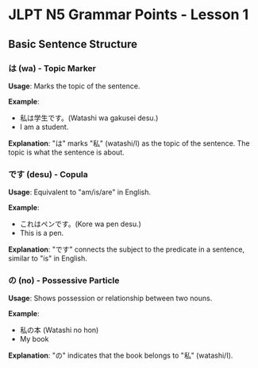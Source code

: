 # JLPT N5 Grammar Points - Lesson 1

## Basic Sentence Structure

### は (wa) - Topic Marker

**Usage**: Marks the topic of the sentence.

**Example**:
- 私は学生です。(Watashi wa gakusei desu.)
- I am a student.

**Explanation**:
"は" marks "私" (watashi/I) as the topic of the sentence. The topic is what the sentence is about.

### です (desu) - Copula

**Usage**: Equivalent to "am/is/are" in English.

**Example**:
- これはペンです。(Kore wa pen desu.)
- This is a pen.

**Explanation**:
"です" connects the subject to the predicate in a sentence, similar to "is" in English.

### の (no) - Possessive Particle

**Usage**: Shows possession or relationship between two nouns.

**Example**:
- 私の本 (Watashi no hon)
- My book

**Explanation**:
"の" indicates that the book belongs to "私" (watashi/I).